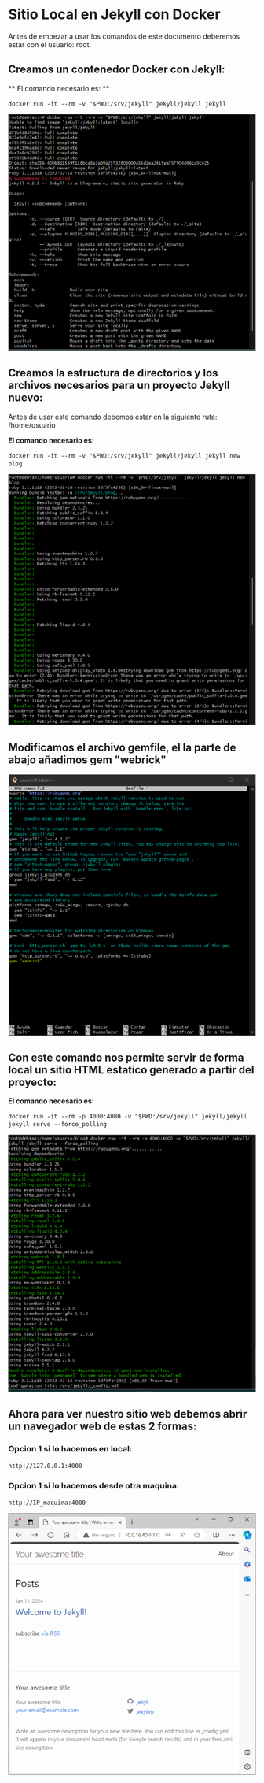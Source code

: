# Sitio Local en Jekyll con Docker


Antes de empezar a usar los comandos de este documento deberemos estar con el usuario: root.


## Creamos un contenedor Docker con Jekyll:

** El comando necesario es: **
```
docker run -it --rm -v "$PWD:/srv/jekyll" jekyll/jekyll jekyll
```

![Img](img/Captura1.png)

## Creamos la estructura de directorios y los archivos necesarios para un proyecto Jekyll nuevo:

Antes de usar este comando debemos estar en la siguiente ruta: /home/usuario


**El comando necesario es:**

```
docker run -it --rm -v "$PWD:/srv/jekyll" jekyll/jekyll jekyll new blog
```

![Img](img/Captura2.png)

## Modificamos el archivo gemfile, el la parte de abajo añadimos gem "webrick"

![Img](img/Captura3.png)

## Con este comando nos permite servir de forma local un sitio HTML estatico generado a partir del proyecto:


**El comando necesario es:**
```
docker run -it --rm -p 4000:4000 -v "$PWD:/srv/jekyll" jekyll/jekyll jekyll serve --force_polling
```
![Img](img/Captura4.png)

## Ahora para ver nuestro sitio web debemos abrir un navegador web de estas 2 formas:

### Opcion 1 si lo hacemos en local:

```
http://127.0.0.1:4000
```

### Opcion 1 si lo hacemos desde otra maquina:

```
http://IP_maquina:4000
```
![Img](img/Captura5.png)
